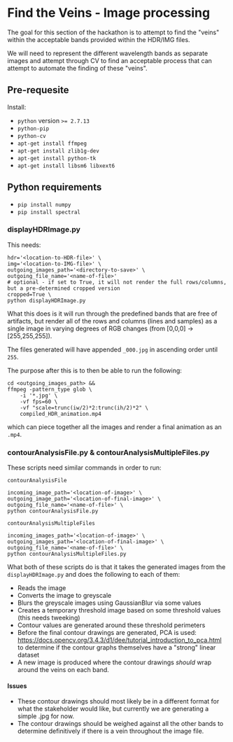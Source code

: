 # Find the Veins - Image processing

The goal for this section of the hackathon is to attempt to find the "veins" within the acceptable bands provided within the HDR/IMG files.

We will need to represent the different wavelength bands as separate images and attempt through CV to find an acceptable process that can attempt to automate the finding of these "veins".

## Pre-requesite
Install:
- `python` version `>= 2.7.13`
- `python-pip`
- `python-cv`
- `apt-get install ffmpeg`
- `apt-get install zlib1g-dev`
- `apt-get install python-tk`
- `apt-get install libsm6 libxext6`

## Python requirements
- `pip install numpy`
- `pip install spectral`

### displayHDRImage.py

This needs:
```
hdr='<location-to-HDR-file>' \
img='<location-to-IMG-file>' \
outgoing_images_path='<directory-to-save>' \
outgoing_file_name='<name-of-file>'
# optional - if set to True, it will not render the full rows/columns, but a pre-determined cropped version
cropped=True \
python displayHDRImage.py
```

 What this does is it will run through the predefined bands that are free of artifacts, but render all of the rows and columns (lines and samples) as a single image in varying degrees of RGB changes (from [0,0,0] -> [255,255,255]).

The files generated will have appended `_000.jpg` in ascending order until `255`.

The purpose after this is to then be able to run the following:

```
cd <outgoing_images_path> &&
ffmpeg -pattern_type glob \
    -i '*.jpg' \
    -vf fps=60 \
    -vf "scale=trunc(iw/2)*2:trunc(ih/2)*2" \
    compiled_HDR_animation.mp4
```

which can piece together all the images and render a final animation as an `.mp4`.

### contourAnalysisFile.py & contourAnalysisMultipleFiles.py

These scripts need similar commands in order to run:

`contourAnalysisFile`
```
incoming_image_path='<location-of-image>' \
outgoing_image_path='<location-of-final-image>' \
outgoing_file_name='<name-of-file>' \
python contourAnalysisFile.py
```

`contourAnalysisMultipleFiles`
```
incoming_images_path='<location-of-image>' \
outgoing_images_path='<location-of-final-image>' \
outgoing_file_name='<name-of-file>' \
python contourAnalysisMultipleFiles.py
```

What both of these scripts do is that it takes the generated images from the `displayHDRImage.py` and does the following to each of them:

- Reads the image
- Converts the image to greyscale
- Blurs the greyscale images using GaussianBlur via some values
- Creates a temporary threshold image based on some threshold values (this needs tweeking)
- Contour values are generated around these threshold perimeters
- Before the final contour drawings are generated, PCA is used: https://docs.opencv.org/3.4.3/d1/dee/tutorial_introduction_to_pca.html to determine if the contour graphs themselves have a "strong" linear dataset
- A new image is produced where the contour drawings _should_ wrap around the veins on each band.

#### Issues
- These contour drawings should most likely be in a different format for what the stakeholder would like, but currently we are generating a simple .jpg for now.
- The contour drawings should be weighed against all the other bands to determine definitively if there is a vein throughout the image file.

